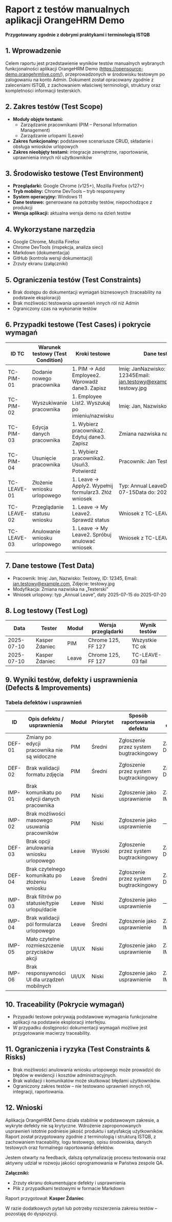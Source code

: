 # Raport z testów manualnych aplikacji OrangeHRM Demo  
**Przygotowany zgodnie z dobrymi praktykami i terminologią ISTQB**

## 1. Wprowadzenie

Celem raportu jest przedstawienie wyników testów manualnych wybranych funkcjonalności aplikacji OrangeHRM Demo (https://opensource-demo.orangehrmlive.com/), przeprowadzonych w środowisku testowym po zalogowaniu na konto Admin. Dokument został opracowany zgodnie z zaleceniami ISTQB, z zachowaniem właściwej terminologii, struktury oraz kompletności informacji testerskich.

## 2. Zakres testów (Test Scope)

- **Moduły objęte testami:**
  - Zarządzanie pracownikami (PIM – Personal Information Management)
  - Zarządzanie urlopami (Leave)
- **Zakres funkcjonalny:** podstawowe scenariusze CRUD, składanie i obsługa wniosków urlopowych
- **Zakres nieobjęty testami:** integracje zewnętrzne, raportowanie, uprawnienia innych ról użytkowników

## 3. Środowisko testowe (Test Environment)

- **Przeglądarki:** Google Chrome (v125+), Mozilla Firefox (v127+)
- **Tryb mobilny:** Chrome DevTools – tryb responsywny
- **System operacyjny:** Windows 11
- **Dane testowe:** generowane na potrzeby testów, niepochodzące z produkcji
- **Wersja aplikacji:** aktualna wersja demo na dzień testów

## 4. Wykorzystane narzędzia

- Google Chrome, Mozilla Firefox
- Chrome DevTools (inspekcja, analiza sieci)
- Markdown (dokumentacja)
- GitHub (kontrola wersji dokumentacji)
- Zrzuty ekranu (załączniki)

## 5. Ograniczenia testów (Test Constraints)

- Brak dostępu do dokumentacji wymagań biznesowych (traceability na podstawie eksploracji)
- Brak możliwości testowania uprawnień innych ról niż Admin
- Ograniczony czas na wykonanie testów

## 6. Przypadki testowe (Test Cases) i pokrycie wymagań

| ID TC     | Warunek testowy (Test Condition)             | Kroki testowe                                    | Dane testowe                                                                                                   | Oczekiwany rezultat                    | Status  |
|-----------|----------------------------------------------|--------------------------------------------------|----------------------------------------------------------------------------------------------------------------|----------------------------------------|---------|
| TC-PIM-01 | Dodanie nowego pracownika                    | 1. PIM → Add Employee2. Wprowadź dane3. Zapisz | Imię: JanNazwisko: TestowyID: 12345Email: jan.testowy@example.comZdjęcie: testowy.jpg         | Pracownik widoczny na liście           | Sukces  |
| TC-PIM-02 | Wyszukiwanie pracownika                      | 1. Employee List2. Wyszukaj po imieniu/nazwisku | Imię: Jan, Nazwisko: Testowy                                              | Pracownik wyświetlony na liście        | Sukces  |
| TC-PIM-03 | Edycja danych pracownika                     | 1. Wybierz pracownika2. Edytuj dane3. Zapisz | Zmiana nazwiska na: Testerski                                              | Dane zaktualizowane                    | Sukces  |
| TC-PIM-04 | Usunięcie pracownika                         | 1. Wybierz pracownika2. Usuń3. Potwierdź  | Pracownik: Jan Testerski                                                   | Pracownik usunięty z listy             | Sukces  |
| TC-LEAVE-01 | Złożenie wniosku urlopowego                | 1. Leave → Apply2. Wypełnij formularz3. Złóż wniosek | Typ: Annual LeaveData od: 2025-07-15Data do: 2025-07-20           | Wniosek widoczny na liście             | Sukces  |
| TC-LEAVE-02 | Przeglądanie statusu wniosku               | 1. Leave → My Leave2. Sprawdź status          | Wniosek z TC-LEAVE-01                                                       | Status zgodny z oczekiwaniem           | Sukces  |
| TC-LEAVE-03 | Anulowanie wniosku urlopowego              | 1. Leave → My Leave2. Spróbuj anulować wniosek | Wniosek z TC-LEAVE-01                                                       | Brak opcji anulowania                  | Brak opcji  |

## 7. Dane testowe (Test Data)

- Pracownik: Imię: Jan, Nazwisko: Testowy, ID: 12345, Email: jan.testowy@example.com, Zdjęcie: testowy.jpg
- Modyfikacja: Zmiana nazwiska na „Testerski”
- Wniosek urlopowy: typ „Annual Leave”, daty 2025-07-15 do 2025-07-20

## 8. Log testowy (Test Log)

| Data        | Tester           | Moduł  | Wersja przeglądarki | Wynik testów    |
|-------------|------------------|--------|---------------------|-----------------|
| 2025-07-10  | Kasper Żdaniec   | PIM    | Chrome 125, FF 127  | Wszystkie TC ok |
| 2025-07-10  | Kasper Żdaniec   | Leave  | Chrome 125, FF 127  | TC-LEAVE-03 fail|

## 9. Wyniki testów, defekty i usprawnienia (Defects & Improvements)

### Tabela defektów i usprawnień

| ID         | Opis defektu / usprawnienia                   | Moduł       | Priorytet | Sposób raportowania defektu                  | Zrzut ekranu |
|------------|-----------------------------------------------|-------------|-----------|----------------------------------------------|--------------|
| DEF-01     | Zmiany po edycji pracownika nie są widoczne   | PIM         | Średni    | Zgłoszenie przez system bugtrackingowy       | Załącznik DEF-01 |
| DEF-02     | Brak walidacji formatu zdjęcia                | PIM         | Średni    | Zgłoszenie przez system bugtrackingowy       | Załącznik DEF-02 |
| IMP-01     | Brak komunikatu po edycji danych pracownika   | PIM         | Niski     | Zgłoszenie jako usprawnienie                 | Załącznik IMP-01 |
| IMP-02     | Brak możliwości masowego usuwania pracowników | PIM         | Niski     | Zgłoszenie jako usprawnienie                 | —           |
| DEF-03     | Brak opcji anulowania wniosku urlopowego      | Leave       | Wysoki    | Zgłoszenie przez system bugtrackingowy       | Załącznik DEF-03 |
| DEF-04     | Brak czytelnego komunikatu po złożeniu wniosku| Leave       | Średni    | Zgłoszenie przez system bugtrackingowy       | Załącznik DEF-04 |
| IMP-03     | Brak filtrów po statusie/typie urlopu/dacie   | Leave       | Niski     | Zgłoszenie jako usprawnienie                 | —           |
| IMP-04     | Brak walidacji pól formularza urlopowego      | Leave       | Średni    | Zgłoszenie jako usprawnienie                 | Załącznik IMP-04 |
| IMP-05     | Mało czytelne rozmieszczenie przycisków akcji | UI/UX       | Niski     | Zgłoszenie jako usprawnienie                 | Załącznik IMP-05 |
| IMP-06     | Brak responsywności UI dla urządzeń mobilnych | UI/UX       | Niski     | Zgłoszenie jako usprawnienie                 | Załącznik IMP-06 |

## 10. Traceability (Pokrycie wymagań)

- Przypadki testowe pokrywają podstawowe wymagania funkcjonalne aplikacji na podstawie eksploracji interfejsu.
- W przypadku dostępności dokumentacji wymagań możliwe jest przygotowanie macierzy traceability.

## 11. Ograniczenia i ryzyka (Test Constraints & Risks)

- Brak możliwości anulowania wniosku urlopowego może prowadzić do błędów w ewidencji i kosztów administracyjnych.
- Brak walidacji i komunikatów może skutkować błędami użytkowników.
- Ograniczony zakres testów – nie testowano uprawnień innych ról, integracji, raportowania.

## 12. Wnioski

Aplikacja OrangeHRM Demo działa stabilnie w podstawowym zakresie, a wykryte defekty nie są krytyczne. Wdrożenie zaproponowanych usprawnień istotnie podniesie jakość produktu i satysfakcję użytkowników.  
Raport został przygotowany zgodnie z terminologią i strukturą ISTQB, z zachowaniem traceability, logu testowego, opisu środowiska, danych testowych oraz formalnego raportowania defektów.

Jestem otwarty na feedback, dalszą optymalizację procesu testowania oraz aktywny udział w rozwoju jakości oprogramowania w Państwa zespole QA.

**Załączniki:**  
- Zrzuty ekranu dokumentujące defekty i usprawnienia  
- Plik z przypadkami testowymi w formacie Markdown

Raport przygotował: **Kasper Żdaniec**

W razie dodatkowych pytań lub potrzeby rozszerzenia zakresu testów – pozostaję do dyspozycji.
